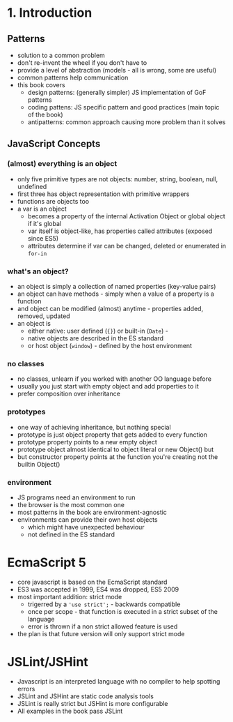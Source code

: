 # 1. Introduction

## Patterns

* solution to a common problem
* don't re-invent the wheel if you don't have to
* provide a level of abstraction (models - all is wrong, some are useful)
* common patterns help communication
* this book covers
    * design patterns: (generally simpler) JS implementation of GoF patterns
    * coding pattens: JS specific pattern and good practices (main topic of the book)
    * antipatterns: common approach causing more problem than it solves

## JavaScript Concepts

### (almost) everything is an object

* only five primitive types are not objects: number, string, boolean, null, undefined
* first three has object representation with primitive wrappers
* functions are objects too
* a var is an object
    * becomes a property of the internal Activation Object or global object if it's global
    * var itself is object-like, has properties called attributes (exposed since ES5)
    * attributes determine if var can be changed, deleted or enumerated in ```for-in```

### what's an object?

* an object is simply a collection of named properties (key-value pairs)
* an object can have methods - simply when a value of a property is a function
* and object can be modified (almost) anytime - properties added, removed, updated
* an object is
    * either native: user defined (```{}```) or built-in (```Date```) -
    * native objects are described in the ES standard
    * or host object (```window```) - defined by the host environment

### no classes

* no classes, unlearn if you worked with another OO language before
* usually you just start with empty object and add properties to it
* prefer composition over inheritance

### prototypes

* one way of achieving inheritance, but nothing special
* prototype is just object property that gets added to every function
* prototype property points to a new empty object
* prototype object almost identical to object literal or new Object() but
* but constructor property points at the function you're creating not the builtin Object()

### environment

* JS programs need an environment to run
* the browser is the most common one
* most patterns in the book are environment-agnostic
* environments can provide their own host objects
    * which might have unexpected behaviour
    * not defined in the ES standard

# EcmaScript 5

* core javascript is based on the EcmaScript standard
* ES3 was accepted in 1999, ES4 was dropped, ES5 2009
* most important addition: strict mode
    * trigerred by a ```'use strict';``` - backwards compatible
    * once per scope - that function is executed in a strict subset of the language
    * error is thrown if a non strict allowed feature is used
* the plan is that future version will only support strict mode

# JSLint/JSHint

* Javascript is an interpreted language with no compiler to help spotting errors
* JSLint and JSHint are static code analysis tools
* JSLint is really strict but JSHint is more configurable
* All examples in the book pass JSLint
